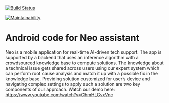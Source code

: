 [![Build Status](https://travis-ci.org/viveks9/dobby.svg?branch=master)](https://travis-ci.org/viveks9/dobby)

[![Maintainability](https://api.codeclimate.com/v1/badges/782edfd2bac10d671be9/maintainability)](https://codeclimate.com/github/InceptAi/dobby-android/maintainability)
   
# Android code for Neo assistant
Neo is a mobile application for real-time AI-driven tech support. The app is supported by a backend that uses an inference algorithm with a crowdsourced knowledge base to compute solutions. The knowledge about a technical issue gets shared across users using our expert system which can perform root cause analysis and match it up with a possible fix in the knowledge base. Providing solution customized for user’s device and navigating complex settings to apply such a solution are two key components of our approach. Watch our demo here: https://www.youtube.com/watch?v=ChmHLGvxVnc


